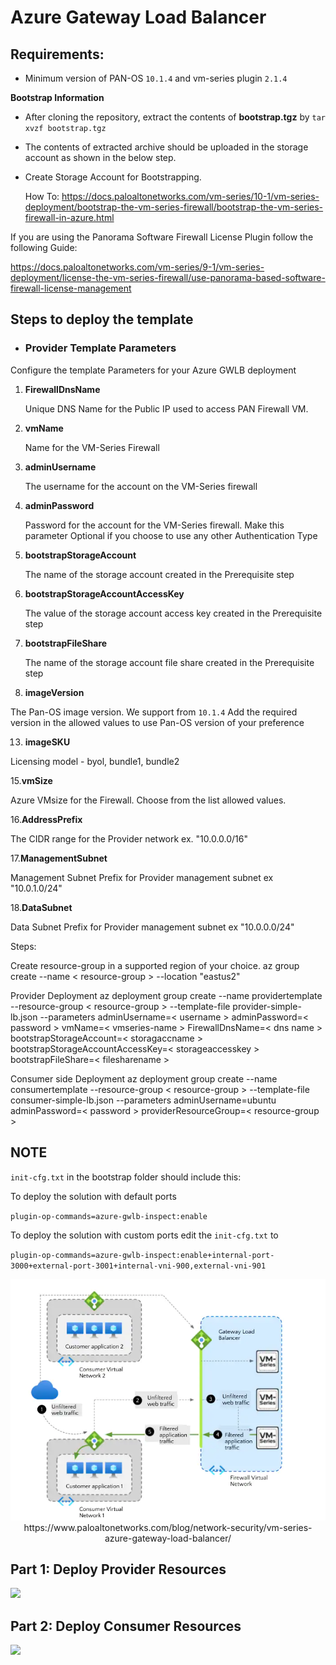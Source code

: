 # **Azure Gateway Load Balancer**

## **Requirements:**

- Minimum version of PAN-OS `10.1.4` and vm-series plugin `2.1.4` 

**Bootstrap Information**

  - After cloning the repository, extract the contents of **bootstrap.tgz** by `tar xvzf bootstrap.tgz`
  - The contents of extracted archive should be uploaded in the storage account as shown in the below step.
  - Create Storage Account for Bootstrapping. 
    
    How To: https://docs.paloaltonetworks.com/vm-series/10-1/vm-series-deployment/bootstrap-the-vm-series-firewall/bootstrap-the-vm-series-firewall-in-azure.html

  If you are using the Panorama Software Firewall License Plugin follow the following Guide:

  https://docs.paloaltonetworks.com/vm-series/9-1/vm-series-deployment/license-the-vm-series-firewall/use-panorama-based-software-firewall-license-management

## **Steps to deploy the template**

- ### **Provider Template Parameters**

Configure the template Parameters for your Azure GWLB deployment

1. **FirewallDnsName**

   Unique DNS Name for the Public IP used to access PAN Firewall VM.
   
2. **vmName**

   Name for the VM-Series Firewall
   
3. **adminUsername**
 
   The username for the account on the VM-Series firewall

4. **adminPassword**

   Password for the account for the VM-Series firewall. Make this parameter Optional if you choose to use any other Authentication Type

5. **bootstrapStorageAccount**

   The name of the storage account created in the Prerequisite step
   
7. **bootstrapStorageAccountAccessKey**

   The value of the storage account access key  created in the Prerequisite step
   
9. **bootstrapFileShare**

   The name of the storage account file share created in the Prerequisite step
   
11. **imageVersion**
   
   The Pan-OS image version. We support from `10.1.4` Add the required version in the allowed values to use Pan-OS version of your preference
   
13. **imageSKU**

   Licensing model - byol, bundle1, bundle2
   
15.**vmSize**
   
   Azure VMsize for the Firewall. Choose from the list allowed values.
 
16.**AddressPrefix**

   The CIDR range for the Provider network ex. "10.0.0.0/16"
   
17.**ManagementSubnet**
   
   Management Subnet Prefix for Provider management subnet ex "10.0.1.0/24"
   
18.**DataSubnet**

   Data Subnet Prefix for Provider management subnet ex "10.0.0.0/24"


Steps:

Create resource-group in a supported region of your choice.
az group create --name < resource-group > --location "eastus2"

Provider Deployment
az deployment group create --name providertemplate --resource-group < resource-group > --template-file provider-simple-lb.json --parameters adminUsername=< username > adminPassword=< password > vmName=< vmseries-name > FirewallDnsName=< dns name > bootstrapStorageAccount=< storagaccname > bootstrapStorageAccountAccessKey=< storageaccesskey > bootstrapFileShare=< filesharename >

Consumer side Deployment
az deployment group create --name consumertemplate --resource-group < resource-group > --template-file consumer-simple-lb.json --parameters adminUsername=ubuntu adminPassword=< password > providerResourceGroup=< resource-group >

## **NOTE**

`init-cfg.txt` in the bootstrap folder should include this:

To deploy the solution with default ports

`plugin-op-commands=azure-gwlb-inspect:enable`

To deploy the solution with custom ports edit the `init-cfg.txt` to

`plugin-op-commands=azure-gwlb-inspect:enable+internal-port-3000+external-port-3001+internal-vni-900,external-vni-901`



<p align="center">
<img src="https://github.com/PaloAltoNetworks/Azure-GWLB/blob/master/Images/azure_gwlb.webp">
https://www.paloaltonetworks.com/blog/network-security/vm-series-azure-gateway-load-balancer/
</p>

## **Part 1: Deploy Provider Resources**

[<img src="http://azuredeploy.net/deploybutton.png"/>](https://portal.azure.com/#create/Microsoft.Template/uri/https%3A%2F%2Fraw.githubusercontent.com%2FPaloAltoNetworks%2FAzure-GWLB%2Fmaster%2Fprovider-simple-lb.json)

## **Part 2: Deploy Consumer Resources**

[<img src="http://azuredeploy.net/deploybutton.png"/>](https://portal.azure.com/#create/Microsoft.Template/uri/https%3A%2F%2Fraw.githubusercontent.com%2FPaloAltoNetworks%2FAzure-GWLB%2Fmaster%2Fconsumer-simple-lb.json)



